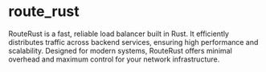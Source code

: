 # route_rust
RouteRust is a fast, reliable load balancer built in Rust. It efficiently distributes traffic across backend services, ensuring high performance and scalability. Designed for modern systems, RouteRust offers minimal overhead and maximum control for your network infrastructure.
